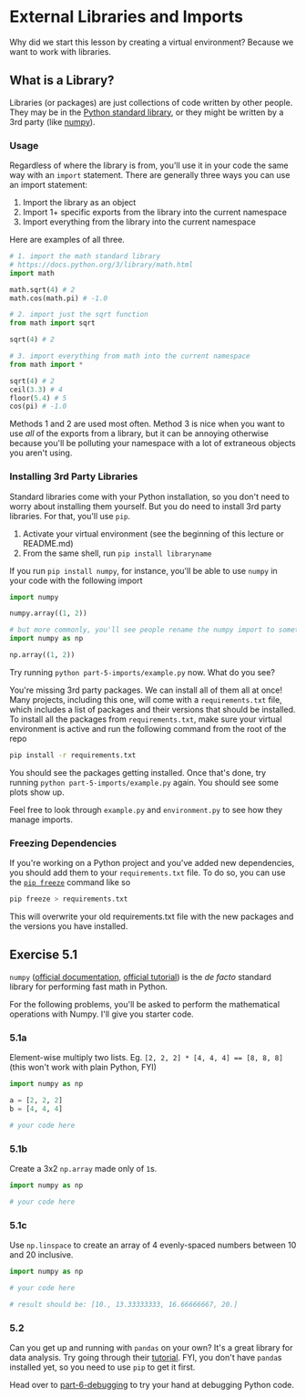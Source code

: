 # External Libraries and Imports

Why did we start this lesson by creating a virtual environment? Because we want to work with libraries.

## What is a Library?

Libraries (or packages) are just collections of code written by other people. They may be in the [Python standard library](https://docs.python.org/3/library/), or they might be written by a 3rd party (like [numpy](https://numpy.org/)).

### Usage

Regardless of where the library is from, you'll use it in your code the same way with an `import` statement. There are generally three ways you can use an import statement:

1. Import the library as an object
2. Import 1+ specific exports from the library into the current namespace
3. Import everything from the library into the current namespace

Here are examples of all three.

```py
# 1. import the math standard library
# https://docs.python.org/3/library/math.html
import math

math.sqrt(4) # 2
math.cos(math.pi) # -1.0

# 2. import just the sqrt function
from math import sqrt

sqrt(4) # 2

# 3. import everything from math into the current namespace
from math import *

sqrt(4) # 2
ceil(3.3) # 4
floor(5.4) # 5
cos(pi) # -1.0
```

Methods 1 and 2 are used most often. Method 3 is nice when you want to use _all_ of the exports from a library, but it can be annoying otherwise because you'll be polluting your namespace with a lot of extraneous objects you aren't using.

### Installing 3rd Party Libraries

Standard libraries come with your Python installation, so you don't need to worry about installing them yourself. But you do need to install 3rd party libraries. For that, you'll use `pip`.

1. Activate your virtual environment (see the beginning of this lecture or README.md)
2. From the same shell, run `pip install libraryname`

If you run `pip install numpy`, for instance, you'll be able to use `numpy` in your code with the following import

```py
import numpy

numpy.array((1, 2))

# but more commonly, you'll see people rename the numpy import to something easier to type
import numpy as np

np.array((1, 2))
```

Try running `python part-5-imports/example.py` now. What do you see?

You're missing 3rd party packages. We can install all of them all at once! Many projects, including this one, will come with a `requirements.txt` file, which includes a list of packages and their versions that should be installed. To install all the packages from `requirements.txt`, make sure your virtual environment is active and run the following command from the root of the repo

```sh
pip install -r requirements.txt
```

You should see the packages getting installed. Once that's done, try running `python part-5-imports/example.py` again. You should see some plots show up.

Feel free to look through `example.py` and `environment.py` to see how they manage imports.

### Freezing Dependencies

If you're working on a Python project and you've added new dependencies, you should add them to your `requirements.txt` file. To do so, you can use the [`pip freeze`](https://pip-python3.readthedocs.io/en/latest/reference/pip_freeze.html#) command like so

```sh
pip freeze > requirements.txt
```

This will overwrite your old requirements.txt file with the new packages and the versions you have installed.

## Exercise 5.1

`numpy` ([official documentation](https://numpy.org/), [official tutorial](https://numpy.org/doc/stable/user/absolute_beginners.html)) is the _de facto_ standard library for performing fast math in Python.

For the following problems, you'll be asked to perform the mathematical operations with Numpy. I'll give you starter code.

### 5.1a

Element-wise multiply two lists. Eg. `[2, 2, 2] * [4, 4, 4] == [8, 8, 8]` (this won't work with plain Python, FYI)

```py
import numpy as np

a = [2, 2, 2]
b = [4, 4, 4]

# your code here
```

### 5.1b

Create a 3x2 `np.array` made only of `1`s.

```py
import numpy as np

# your code here
```

### 5.1c

Use `np.linspace` to create an array of 4 evenly-spaced numbers between 10 and 20 inclusive.

```py
import numpy as np

# your code here

# result should be: [10., 13.33333333, 16.66666667, 20.]
```

### 5.2

Can you get up and running with `pandas` on your own? It's a great library for data analysis. Try going through their [tutorial](https://pandas.pydata.org/docs/user_guide/10min.html). FYI, you don't have `panda`s installed yet, so you need to use `pip` to get it first.

Head over to [part-6-debugging](/part-6-debugging/) to try your hand at debugging Python code.
